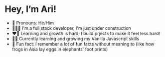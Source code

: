 # Hey, I’m Ari! #
- 🚻 Pronouns: He/Him
- 👷🏽‍♂️ I'm a full stack developer, I'm just under construction 
- ❤️‍🔥 Learning and growth is hard; I build prjects to make it feel less hard!
- 💪🏽 Currently learning and growing my Vanilla Javascript skills
- 🐘 Fun fact: I remember a lot of fun facts without meaning to (like how frogs in Asia lay eggs in elephants' foot prints)
